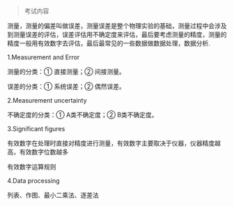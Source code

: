 >考试内容

测量，测量的偏差叫做误差，测量误差是整个物理实验的基础，测量过程中会涉及到测量误差的评估，误差评估用不确定度来评估，最后要考虑测量的精度，测量的精度一般用有效数字去评估，最后最常见的一些数据做数据处理，数据分析.

1.Measurement and Error

测量的分类：① 直接测量；② 间接测量。

误差的分类：① 系统误差；② 偶然误差。

2.Measurement uncertainty

不确定度的分类：① A类不确定度；② B类不确定度。

3.Significant figures

有效数字在处理时直接对精度进行测量，有效数字主要取决于仪器，仪器精度越高，有效数字位数越多

有效数字运算规则

4.Data processing

列表、作图、最小二乘法、逐差法